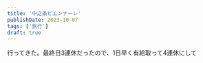 ```yaml
---
title: '中之条ビエンナーレ'
publishDate: 2023-10-07
tags: ['旅行']
draft: true
---
```


行ってきた。最終日3連休だったので、1日早く有給取って4連休にして
